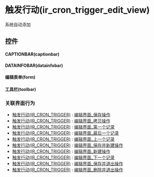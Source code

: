 # 触发行动(ir_cron_trigger_edit_view)  <!-- {docsify-ignore-all} -->


系统自动添加



## 控件
#### CAPTIONBAR(captionbar)
#### DATAINFOBAR(datainfobar)
#### 编辑表单(form)
#### 工具栏(toolbar)


### 关联界面行为
  * [触发行动(IR_CRON_TRIGGER)](module/base/ir_cron_trigger) : [编辑界面_保存操作](module/base/ir_cron_trigger#界面行为)
  * [触发行动(IR_CRON_TRIGGER)](module/base/ir_cron_trigger) : [编辑界面_拷贝操作](module/base/ir_cron_trigger#界面行为)
  * [触发行动(IR_CRON_TRIGGER)](module/base/ir_cron_trigger) : [编辑界面_第一个记录](module/base/ir_cron_trigger#界面行为)
  * [触发行动(IR_CRON_TRIGGER)](module/base/ir_cron_trigger) : [编辑界面_最后一个记录](module/base/ir_cron_trigger#界面行为)
  * [触发行动(IR_CRON_TRIGGER)](module/base/ir_cron_trigger) : [编辑界面_上一个记录](module/base/ir_cron_trigger#界面行为)
  * [触发行动(IR_CRON_TRIGGER)](module/base/ir_cron_trigger) : [编辑界面_保存并新建操作](module/base/ir_cron_trigger#界面行为)
  * [触发行动(IR_CRON_TRIGGER)](module/base/ir_cron_trigger) : [编辑界面_新建操作](module/base/ir_cron_trigger#界面行为)
  * [触发行动(IR_CRON_TRIGGER)](module/base/ir_cron_trigger) : [编辑界面_下一个记录](module/base/ir_cron_trigger#界面行为)
  * [触发行动(IR_CRON_TRIGGER)](module/base/ir_cron_trigger) : [编辑界面_保存并退出操作](module/base/ir_cron_trigger#界面行为)
  * [触发行动(IR_CRON_TRIGGER)](module/base/ir_cron_trigger) : [编辑界面_删除并退出操作](module/base/ir_cron_trigger#界面行为)

<script>
 const { createApp } = Vue
  createApp({
    data() {
      return {

      }
    }
  }).use(ElementPlus).mount('#app')
</script>